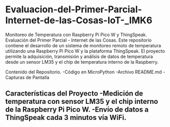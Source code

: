 # Evaluacion-del-Primer-Parcial-Internet-de-las-Cosas-IoT-_IMK6
Monitoreo de Temperatura con Raspberry Pi Pico W y ThingSpeak. Evaluación del Primer Parcial - Internet de las Cosas. 
Este repositorio contiene el desarrollo de un sistema de monitoreo remoto de temperatura utilizando una Raspberry Pi Pico W y la plataforma ThingSpeak.
El proyecto permite la adquisición, transmisión y análisis de datos de temperatura desde un sensor LM35 y el chip de temperatura interno de la Raspberry.

Contenido del Repositorio.
-Código en MicroPython
-Archivo README.md
-Capturas de Pantalla

Características del Proyecto
-Medición de temperatura con sensor LM35 y el chip interno de la Raspberry Pi Pico W.
-Envío de datos a ThingSpeak cada 3 minutos vía WiFi.
-

